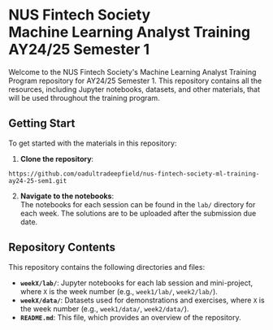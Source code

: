 # NUS Fintech Society <br> Machine Learning Analyst Training AY24/25 Semester 1

Welcome to the NUS Fintech Society's Machine Learning Analyst Training Program repository for AY24/25 Semester 1. This repository contains all the resources, including Jupyter notebooks, datasets, and other materials, that will be used throughout the training program.

## Getting Start
To get started with the materials in this repository:

1. **Clone the repository**:
```
https://github.com/oadultradeepfield/nus-fintech-society-ml-training-ay24-25-sem1.git
```
2. **Navigate to the notebooks**: <br>
The notebooks for each session can be found in the `lab/` directory for each week. The solutions are to be uploaded after the submission due date.

## Repository Contents
This repository contains the following directories and files:

- **`weekX/lab/`**: Jupyter notebooks for each lab session and mini-project, where `X` is the week number (e.g., `week1/lab/`, `week2/lab/`).
- **`weekX/data/`**: Datasets used for demonstrations and exercises, where `X` is the week number (e.g., `week1/data/`, `week2/data/`).
- **`README.md`**: This file, which provides an overview of the repository.
